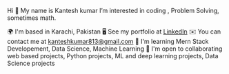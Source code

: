 Hi 👋 My name is Kantesh kumar
I’m interested in coding , Problem Solving, sometimes math.

🌍  I'm based in Karachi, Pakistan
🖥️  See my portfolio at [LinkedIn](https://www.linkedin.com/in/kantesh-kumar-3b123b249/)
✉️  You can contact me at kanteshkumar813@gmail.com
🧠  I'm learning Mern Stack Developement, Data Science, Machine Learning 
🤝  I'm open to collaborating web based projects, Python projects, ML and deep learning projects, Data Science projects
